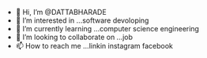 - 👋 Hi, I’m @DATTABHARADE
- 👀 I’m interested in ...software devoloping
- 🌱 I’m currently learning ...computer science engineering
- 💞️ I’m looking to collaborate on ...job
- 📫 How to reach me ...linkin instagram facebook

<!---
DATTABHARADE/DATTABHARADE is a ✨ special ✨ repository because its `README.md` (this file) appears on your GitHub profile.
You can click the Preview link to take a look at your changes.
--->
